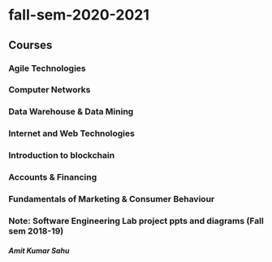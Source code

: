 # fall-sem-2020-2021

## Courses

### Agile Technologies
### Computer Networks
### Data Warehouse & Data Mining
### Internet and Web Technologies
### Introduction to blockchain
### Accounts & Financing
### Fundamentals of Marketing & Consumer Behaviour

### Note: Software Engineering Lab project ppts and diagrams (Fall sem 2018-19)


##### Amit Kumar Sahu